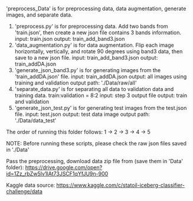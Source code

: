 'preprocess_Data' is for preprocessing data, data augmentation, generate images, and separate data.
1. 'preprocess.py' is for preprocessing data.
    Add two bands from 'train.json', then create a new json file contains 3 bands information.
    input: train.json
    output: train_add_band3.json
2. 'data_augmentation.py' is for data augmentation.
    Flip each image horizontally, vertically, and rotate 90 degrees using band3 data, then save to a new json file.
    input: train_add_band3.json
    output: train_addDA.json
3. 'generate_json_band3.py' is for generating images from the 'train_addDA.json' file.
    input: train_addDA.json
    output: all images using training and validation
    output path: './Data/raw/all'
4. 'separate_data.py' is for separating all data to validation data and training data.
    train:validation = 8:2
    input: step 3 output file
    output: train and validation
5. 'generate_json_test.py' is for generating test images from the test.json file.
    input: test.json
    output: test data image
    output path: './Data/data_test'

The order of running this folder follows: 1 -> 2 -> 3 -> 4 -> 5

NOTE: Before running these scripts, please check the raw json files saved in './Data'

Pass the preprocessing, download data zip file from (save them in 'Data' folder):
https://drive.google.com/open?id=1Zz_rbZw5Iv1IAt73JSCF1qYfJU9n-900

Kaggle data source:
https://www.kaggle.com/c/statoil-iceberg-classifier-challenge/data
